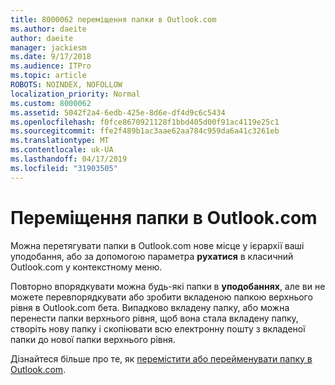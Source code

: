 ```yaml
---
title: 8000062 переміщення папки в Outlook.com
ms.author: daeite
author: daeite
manager: jackiesm
ms.date: 9/17/2018
ms.audience: ITPro
ms.topic: article
ROBOTS: NOINDEX, NOFOLLOW
localization_priority: Normal
ms.custom: 8000062
ms.assetid: 5042f2a4-6edb-425e-8d6e-df4d9c6c5434
ms.openlocfilehash: f0fce8670921128f1bbd405d00f91ac4119e25c1
ms.sourcegitcommit: ffe2f489b1ac3aae62aa784c959da6a41c3261eb
ms.translationtype: MT
ms.contentlocale: uk-UA
ms.lasthandoff: 04/17/2019
ms.locfileid: "31903505"
---
```

# <a name="moving-a-folder-in-outlookcom"></a>Переміщення папки в Outlook.com

Можна перетягувати папки в Outlook.com нове місце у ієрархії ваші уподобання, або за допомогою параметра **рухатися** в класичний Outlook.com у контекстному меню. 
  
Повторно впорядкувати можна будь-які папки в **уподобаннях**, але ви не можете перевпорядкувати або зробити вкладеною папкою верхнього рівня в Outlook.com бета. Випадково вкладену папку, або можна перенести папки верхнього рівня, щоб вона стала вкладену папку, створіть нову папку і скопіювати всю електронну пошту з вкладеної папки до нової папки верхнього рівня. 
  
Дізнайтеся більше про те, як [перемістити або перейменувати папку в Outlook.com](https://support.office.com/article/c9c66fed-8a7c-426a-afc6-0d46a72080fb).
  

